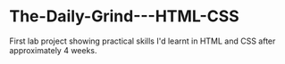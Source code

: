 # The-Daily-Grind---HTML-CSS
First lab project showing practical skills I'd learnt in HTML and CSS after approximately 4 weeks.
